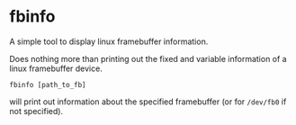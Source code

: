 # fbinfo
A simple tool to display linux framebuffer information.

Does nothing more than printing out the fixed and variable information
of a linux framebuffer device.

```
fbinfo [path_to_fb]
```
will print out information about the specified framebuffer (or for `/dev/fb0` if not specified).

